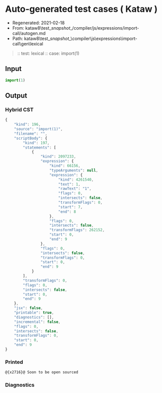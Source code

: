 # Auto-generated test cases ( Kataw )
- Regenerated: 2021-02-18
- From: kataw8\test\__snapshot__/compiler/js/expressions/import-call/autogen.md
- Path: kataw8\test\__snapshot__\compiler\js\expressions\import-call\gen\lexical
> :: test: lexical
> :: case: import(1)
## Input

`````js
import(1)
`````

## Output


### Hybrid CST


```javascript
{
    "kind": 196,
    "source": "import(1)",
    "filename": "",
    "scriptBody": {
        "kind": 197,
        "statements": [
            {
                "kind": 2097233,
                "expression": {
                    "kind": 66156,
                    "typeArguments": null,
                    "expression": {
                        "kind": 4261540,
                        "text": 1,
                        "rawText": "1",
                        "flags": 0,
                        "intersects": false,
                        "transformFlags": 0,
                        "start": 7,
                        "end": 8
                    },
                    "flags": 0,
                    "intersects": false,
                    "transformFlags": 262152,
                    "start": 0,
                    "end": 9
                },
                "flags": 0,
                "intersects": false,
                "transformFlags": 0,
                "start": 0,
                "end": 9
            }
        ],
        "transformFlags": 0,
        "flags": 0,
        "intersects": false,
        "start": 0,
        "end": 9
    },
    "jsx": false,
    "printable": true,
    "diagnostics": [],
    "incremental": false,
    "flags": 0,
    "intersects": false,
    "transformFlags": 0,
    "start": 0,
    "end": 9
}
```

### Printed


```javascript
@{x2716}@ Soon to be open sourced
```

### Diagnostics


```javascript

```

